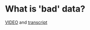 # What is 'bad' data?

[VIDEO](./resources/1_VIDEO_Ensuring-data-integrity.mp4) and [transcript](./resources/1_VIDEO_Ensuring-data-integrity.txt)
